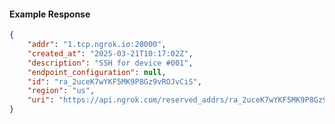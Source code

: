 <!-- Code generated for API Clients. DO NOT EDIT. -->

#### Example Response

```json
{
	"addr": "1.tcp.ngrok.io:20000",
	"created_at": "2025-03-21T10:17:02Z",
	"description": "SSH for device #001",
	"endpoint_configuration": null,
	"id": "ra_2uceK7wYKF5MK9P8Gz9vROJvCiS",
	"region": "us",
	"uri": "https://api.ngrok.com/reserved_addrs/ra_2uceK7wYKF5MK9P8Gz9vROJvCiS"
}
```
